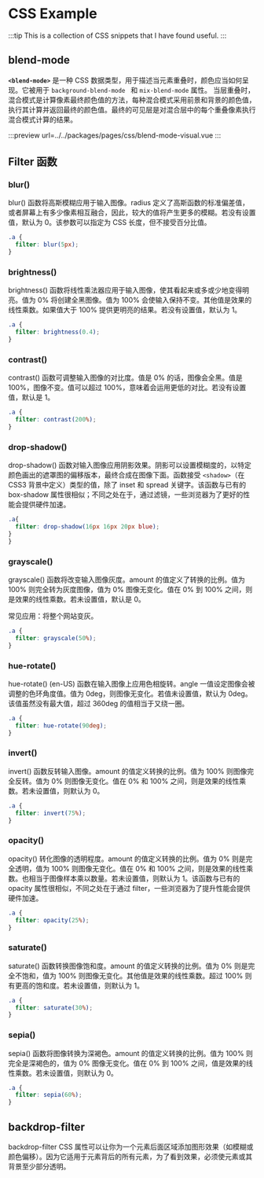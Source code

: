 # CSS Example

:::tip
This is a collection of CSS snippets that I have found useful.
:::

## blend-mode

**`<blend-mode>`** 是一种 CSS 数据类型，用于描述当元素重叠时，颜色应当如何呈现。它被用于 `background-blend-mode ` 和 `mix-blend-mode` 属性。 当层重叠时，混合模式是计算像素最终颜色值的方法，每种混合模式采用前景和背景的颜色值，执行其计算并返回最终的颜色值。最终的可见层是对混合层中的每个重叠像素执行混合模式计算的结果。

:::preview
url=../../packages/pages/css/blend-mode-visual.vue
:::

## Filter 函数

### blur()

blur() 函数将高斯模糊应用于输入图像。radius 定义了高斯函数的标准偏差值，或者屏幕上有多少像素相互融合，因此，较大的值将产生更多的模糊。若没有设置值，默认为 0。该参数可以指定为 CSS 长度，但不接受百分比值。

```css
.a {
  filter: blur(5px);
}
```

### brightness()

brightness() 函数将线性乘法器应用于输入图像，使其看起来或多或少地变得明亮。值为 0% 将创建全黑图像。值为 100% 会使输入保持不变。其他值是效果的线性乘数。如果值大于 100% 提供更明亮的结果。若没有设置值，默认为 1。

```css
.a {
  filter: brightness(0.4);
}
```

### contrast()

contrast() 函数可调整输入图像的对比度。值是 0% 的话，图像会全黑。值是 100%，图像不变。值可以超过 100%，意味着会运用更低的对比。若没有设置值，默认是 1。

```css
.a {
  filter: contrast(200%);
}
```

### drop-shadow()

drop-shadow() 函数对输入图像应用阴影效果。阴影可以设置模糊度的，以特定颜色画出的遮罩图的偏移版本，最终合成在图像下面。函数接受 `<shadow>`（在 CSS3 背景中定义）类型的值，除了 inset 和 spread 关键字。该函数与已有的 box-shadow 属性很相似；不同之处在于，通过滤镜，一些浏览器为了更好的性能会提供硬件加速。

```css
.a{
  filter: drop-shadow(16px 16px 20px blue);
}
}
```

### grayscale()

grayscale() 函数将改变输入图像灰度。amount 的值定义了转换的比例。值为 100% 则完全转为灰度图像，值为 0% 图像无变化。值在 0% 到 100% 之间，则是效果的线性乘数。若未设置值，默认是 0。

常见应用：将整个网站变灰。

```css
.a {
  filter: grayscale(50%);
}
```

### hue-rotate()

hue-rotate() (en-US) 函数在输入图像上应用色相旋转。angle 一值设定图像会被调整的色环角度值。值为 0deg，则图像无变化。若值未设置值，默认为 0deg。该值虽然没有最大值，超过 360deg 的值相当于又绕一圈。

```css
.a {
  filter: hue-rotate(90deg);
}
```

### invert()

invert() 函数反转输入图像。amount 的值定义转换的比例。值为 100% 则图像完全反转。值为 0% 则图像无变化。值在 0% 和 100% 之间，则是效果的线性乘数。若未设置值，则默认为 0。

```css
.a {
  filter: invert(75%);
}
```

### opacity()

opacity() 转化图像的透明程度。amount 的值定义转换的比例。值为 0% 则是完全透明，值为 100% 则图像无变化。值在 0% 和 100% 之间，则是效果的线性乘数。也相当于图像样本乘以数量。若未设置值，则默认为 1。该函数与已有的 opacity 属性很相似，不同之处在于通过 filter，一些浏览器为了提升性能会提供硬件加速。

```css
.a {
  filter: opacity(25%);
}
```

### saturate()

saturate() 函数转换图像饱和度。amount 的值定义转换的比例。值为 0% 则是完全不饱和，值为 100% 则图像无变化。其他值是效果的线性乘数。超过 100% 则有更高的饱和度。若未设置值，则默认为 1。

```css
.a {
  filter: saturate(30%);
}
```

### sepia()

sepia() 函数将图像转换为深褐色。amount 的值定义转换的比例。值为 100% 则完全是深褐色的，值为 0% 图像无变化。值在 0% 到 100% 之间，值是效果的线性乘数。若未设置值，则默认为 0。

```css
.a {
  filter: sepia(60%);
}
```

## backdrop-filter

backdrop-filter CSS 属性可以让你为一个元素后面区域添加图形效果（如模糊或颜色偏移）。因为它适用于元素背后的所有元素，为了看到效果，必须使元素或其背景至少部分透明。
